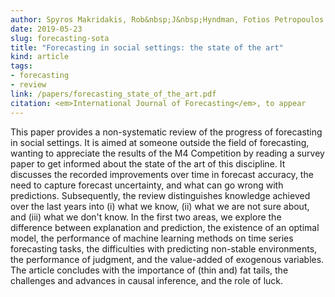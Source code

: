 ```yaml
---
author: Spyros Makridakis, Rob&nbsp;J&nbsp;Hyndman, Fotios Petropoulos
date: 2019-05-23
slug: forecasting-sota
title: "Forecasting in social settings: the state of the art"
kind: article
tags:
- forecasting
- review
link: /papers/forecasting_state_of_the_art.pdf
citation: <em>International Journal of Forecasting</em>, to appear
---
```


This paper provides a non-systematic review of the progress of forecasting in social settings. It is aimed at someone outside the field of forecasting, wanting to appreciate the results of the M4 Competition by reading a survey paper to get informed about the state of the art of this discipline. It discusses the recorded improvements over time in forecast accuracy, the need to capture forecast uncertainty, and what can go wrong with predictions. Subsequently, the review distinguishes knowledge achieved over the last years into (i) what we know, (ii) what we are not sure about, and (iii) what we don't know. In the first two areas, we explore the difference between explanation and prediction, the existence of an optimal model, the performance of machine learning methods on time series forecasting tasks, the difficulties with predicting non-stable environments, the performance of judgment, and the value-added of exogenous variables. The article concludes with the importance of (thin and) fat tails, the challenges and advances in causal inference, and the role of luck.
